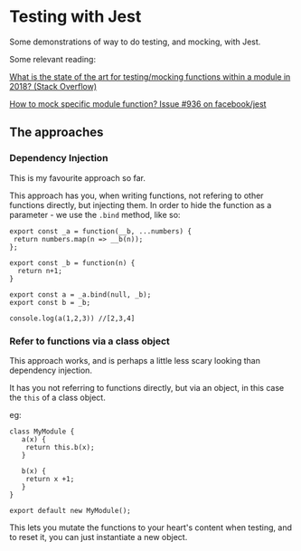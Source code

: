 # Testing with Jest

Some demonstrations of way to do testing, and mocking, with Jest. 

Some relevant reading: 

[What is the state of the art for testing/mocking functions within a module in 2018? (Stack Overflow)](https://stackoverflow.com/questions/53736766/what-is-the-state-of-the-art-for-testing-mocking-functions-within-a-module-in-20)

[How to mock specific module function? Issue #936 on facebook/jest](https://github.com/facebook/jest/issues/936)

## The approaches

### Dependency Injection

This is my favourite approach so far. 

This approach has you, when writing functions, not refering to other functions directly, but injecting them. In order to hide the function as a parameter - we use the `.bind` method, like so:

```
export const _a = function(__b, ...numbers) {
 return numbers.map(n => __b(n)); 
}; 

export const _b = function(n) {
  return n+1; 
}

export const a = _a.bind(null, _b); 
export const b = _b; 

console.log(a(1,2,3)) //[2,3,4]
```

### Refer to functions via a class object

This approach works, and is perhaps a little less scary looking than dependency injection. 

It has you not referring to functions directly, but via an object, in this case the `this` of a class object. 

eg:

```
class MyModule {
   a(x) {
    return this.b(x);
   }
   
   b(x) {
    return x +1; 
   }
}

export default new MyModule(); 
```

This lets you mutate the functions to your heart's content when testing, and to reset it, you can just instantiate a new object. 

